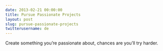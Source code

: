 ```yaml
---
date: 2013-02-21 00:00:00
title: Pursue Passionate Projects
layout: post
slug: pursue-passionate-projects
twitterusername: de 
---
```

Create something you’re passionate about, chances are you’ll try harder.
